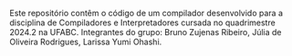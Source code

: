 Este repositório contêm o código de um compilador desenvolvido para a disciplina de Compiladores e Interpretadores cursada no quadrimestre 2024.2 na UFABC.
Integrantes do grupo: 
Bruno Zujenas Ribeiro, 
Júlia de Oliveira Rodrigues, 
Larissa Yumi Ohashi.
